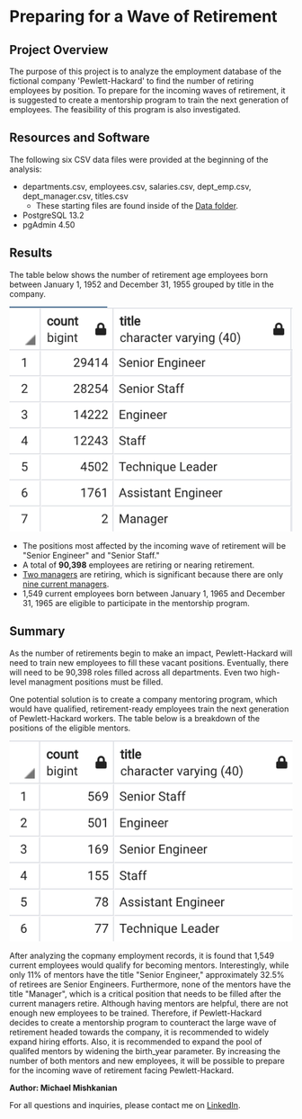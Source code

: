 # Preparing for a Wave of Retirement

## Project Overview
The purpose of this project is to analyze the employment database of the fictional company 'Pewlett-Hackard' to find the number of retiring employees by position. To prepare for the incoming waves of retirement, it is suggested to create a mentorship program to train the next generation of employees. The feasibility of this program is also investigated.

## Resources and Software
The following six CSV data files were provided at the beginning of the analysis: 
- departments.csv, employees.csv, salaries.csv, dept_emp.csv, dept_manager.csv, titles.csv
  - These starting files are found inside of the [Data folder](https://github.com/Mishkanian/Pewlett-Hackard-Analysis/tree/main/Data).
- PostgreSQL 13.2
- pgAdmin 4.50

## Results

The table below shows the number of retirement age employees born between January 1, 1952 and December 31, 1955 grouped by title in the company.

![retiring_titles](https://github.com/Mishkanian/Pewlett-Hackard-Analysis/blob/main/Query%20Images/retiring_titles.png)

- The positions most affected by the incoming wave of retirement will be "Senior Engineer" and "Senior Staff."
- A total of **90,398** employees are retiring or nearing retirement.
- [Two managers](https://github.com/Mishkanian/Pewlett-Hackard-Analysis/blob/main/Query%20Images/retiring_managers.png) are retiring, which is significant because there are only [nine current managers](https://github.com/Mishkanian/Pewlett-Hackard-Analysis/blob/main/Query%20Images/current_managers.png).
- 1,549 current employees born between January 1, 1965 and December 31, 1965 are eligible to participate in the mentorship program.

## Summary

As the number of retirements begin to make an impact, Pewlett-Hackard will need to train new employees to fill these vacant positions. Eventually, there will need to be 90,398 roles filled across all departments. Even two high-level managment positions must be filled.

One potential solution is to create a company mentoring program, which would have qualified, retirement-ready employees train the next generation of Pewlett-Hackard workers. The table below is a breakdown of the positions of the eligible mentors.

![eligible_mentors](https://github.com/Mishkanian/Pewlett-Hackard-Analysis/blob/main/Query%20Images/eligible_mentor_chart.png)

After analyzing the copmany employment records, it is found that 1,549 current employees would qualify for becoming mentors. Interestingly, while only 11% of mentors have the title "Senior Engineer," approximately 32.5% of retirees are Senior Engineers. Furthermore, none of the mentors have the title "Manager", which is a critical position that needs to be filled after the current managers retire. Although having mentors are helpful, there are not enough new employees to be trained. Therefore, if Pewlett-Hackard decides to create a mentorship program to counteract the large wave of retirement headed towards the company, it is recommended to widely expand hiring efforts. Also, it is recommended to expand the pool of qualifed mentors by widening the birth_year parameter. By increasing the number of both mentors and new employees, it will be possible to prepare for the incoming wave of retirement facing Pewlett-Hackard.


**Author: Michael Mishkanian**  

For all questions and inquiries, please contact me on [LinkedIn](https://www.linkedin.com/in/michaelmishkanian/).
